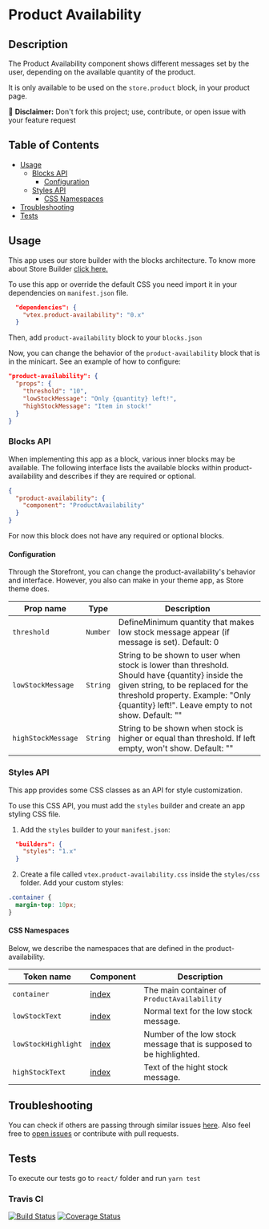 # Product Availability

## Description

The Product Availability component shows different messages set by the user, depending on the available quantity of the product.

It is only available to be used on the `store.product` block, in your product page.

:loudspeaker: **Disclaimer:** Don't fork this project; use, contribute, or open issue with your feature request

## Table of Contents

- [Usage](#usage)
  - [Blocks API](#blocks-api)
    - [Configuration](#configuration)
  - [Styles API](#styles-api)
    - [CSS Namespaces](#css-namespaces)
- [Troubleshooting](#troubleshooting)
- [Tests](#tests)

## Usage

This app uses our store builder with the blocks architecture. To know more about Store Builder [click here.](https://help.vtex.com/en/tutorial/understanding-storebuilder-and-stylesbuilder#structuring-and-configuring-our-store-with-object-object)

To use this app or override the default CSS you need import it in your dependencies on `manifest.json` file.

```json
  "dependencies": {
    "vtex.product-availability": "0.x"
  }
```

Then, add `product-availability` block to your `blocks.json`

Now, you can change the behavior of the `product-availability` block that is in the minicart. See an example of how to configure:

```json
"product-availability": {
  "props": {
    "threshold": "10",
    "lowStockMessage": "Only {quantity} left!",
    "highStockMessage": "Item in stock!"
  }
}
```

### Blocks API

When implementing this app as a block, various inner blocks may be available. The following interface lists the available blocks within product-availability and describes if they are required or optional.

```json
{
  "product-availability": {
    "component": "ProductAvailability"
  }
}
```

For now this block does not have any required or optional blocks.

#### Configuration

Through the Storefront, you can change the product-availability's behavior and interface. However, you also can make in your theme app, as Store theme does.

| Prop name           | Type      | Description                                                                                 |
| ------------------- | --------- | ------------------------------------------------------------------------------------------- |
| `threshold`     | `Number` | DefineMinimum quantity that makes low stock message appear (if message is set). Default: 0    |
| `lowStockMessage`        | `String` | String to be shown to user when stock is lower than threshold. Should have {quantity} inside the given string, to be replaced for the threshold property. Example: \"Only {quantity} left!\". Leave empty to not show. Default: ""              |
| `highStockMessage`  | `String` | String to be shown when stock is higher or equal than threshold. If left empty, won\'t show. Default: ""                                                              |

### Styles API

This app provides some CSS classes as an API for style customization.

To use this CSS API, you must add the `styles` builder and create an app styling CSS file.

1. Add the `styles` builder to your `manifest.json`:

```json
  "builders": {
    "styles": "1.x"
  }
```

2. Create a file called `vtex.product-availability.css` inside the `styles/css` folder. Add your custom styles:

```css
.container {
  margin-top: 10px;
}
```

#### CSS Namespaces

Below, we describe the namespaces that are defined in the product-availability.

| Token name                 | Component                                                                                                                                                                                                                                                                                                                                                                     | Description                                                   |
| -------------------------- | ----------------------------------------------------------------------------------------------------------------------------------------------------------------------------------------------------------------------------------------------------------------------------------------------------------------------------------------------------------------------------- | ------------------------------------------------------------- |
| `container`                | [index](https://github.com/vtex-apps/product-availability/blob/master/react/components/ProductAvailability.tsx) | The main container of `ProductAvailability`                      |
| `lowStockText`          | [index](https://github.com/vtex-apps/product-availability/blob/master/react/components/LowStock.tsx)    |  Normal text for the low stock message.                                        
| `lowStockHighlight`           | [index](https://github.com/vtex-apps/product-availability/blob/master/react/components/LowStock.tsx)   |  Number of the low stock message that is supposed to be highlighted.  |
| `highStockText`           | [index](https://github.com/vtex-apps/product-availability/blob/master/react/components/HighStock.tsx)   | Text of the hight stock message.    |

## Troubleshooting

You can check if others are passing through similar issues [here](https://github.com/vtex-apps/product-availability/issues). Also feel free to [open issues](https://github.com/vtex-apps/product-availability/issues/new) or contribute with pull requests.

## Tests

To execute our tests go to `react/` folder and run `yarn test`

### Travis CI

[![Build Status](https://travis-ci.org/vtex-apps/product-availability.svg?branch=master)](https://travis-ci.org/vtex-apps/product-availability)
[![Coverage Status](https://coveralls.io/repos/github/vtex-apps/product-availability/badge.svg?branch=master)](https://coveralls.io/github/vtex-apps/product-availability?branch=master)